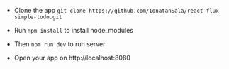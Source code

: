 - Clone the app ``` git clone https://github.com/IonatanSala/react-flux-simple-todo.git ```

- Run ``` npm install ``` to install node_modules

- Then ``` npm run dev ``` to run server

- Open your app on http://localhost:8080
